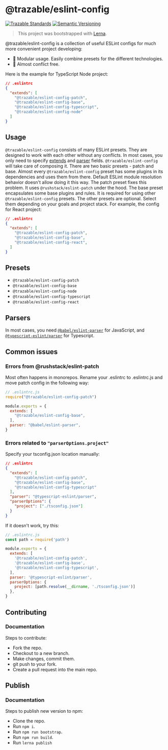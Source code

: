 # @trazable/eslint-config

[![Trazable Standards](https://img.shields.io/badge/Conventional%20Commits-1.0.0-yellow.svg)](https://conventionalcommits.org)
[![Semantic Versioning](https://img.shields.io/badge/semver-2.0.0-brightgreen)](https://semver.org/spec/v2.0.0.html)

> This project was bootstrapped with [Lerna](https://lerna.js.org/).

@trazable/eslint-config is a collection of useful ESLint configs for much more convenient project developing:

- 🧩 Modular usage. Easily combine presets for the different technologies.
- 🔗 Almost conflict free.

Here is the example for TypeScript Node project:

```json
// .eslintrc
{
  "extends": [
    "@trazable/eslint-config-patch",
    "@trazable/eslint-config-base",
    "@trazable/eslint-config-typescript",
    "@trazable/eslint-config-node"
  ]
}
```

## Usage

`@trazable/eslint-config` consists of many ESLint presets. They are designed to work with each other without any conflicts. In most cases, you only need to specify [extends](#presets) and [parser](#parsers) fields. `@trazable/eslint-config` will take care of composing it.
There are two basic presets - patch and base.
Almost every `@trazable/eslint-config` preset has some plugins in its dependencies and uses them from there. Default ESLint module resolution behavior doesn't allow doing it this way. The patch preset fixes this problem. It uses `@rushstack/eslint-patch` under the hood.
The base preset encapsulates some base plugins and rules. It is required for using other `@trazable/eslint-config` presets.
The other presets are optional. Select them depending on your goals and project stack.
For example, the config for React project:

``` json
// .eslintrc
{
  "extends": [
    "@trazable/eslint-config-patch",
    "@trazable/eslint-config-base",
    "@trazable/eslint-config-react",
  ]
}
```

## <a id="presets"></a>Presets

- `@trazable/eslint-config-patch`
- `@trazable/eslint-config-base`
- `@trazable/eslint-config-node`
- `@trazable/eslint-config-typescript`
- `@trazable/eslint-config-react`

## <a id="parsers"></a>Parsers

In most cases, you need [`@babel/eslint-parser`](https://www.npmjs.com/package/@babel/eslint-parser) for JavaScript, and [`@typescript-eslint/parser`](https://www.npmjs.com/package/@typescript-eslint/parser) for Typescript.

## Common issues

### Errors from @rushstack/eslint-patch

Most often happens in monorepos.
Rename your .eslintrc to .eslintrc.js and move patch config in the following way:
```js
// .eslintrc.js
require("@trazable/eslint-config-patch")

module.exports = {
  extends: [
    "@trazable/eslint-config-base",
  ],
  parser: "@babel/eslint-parser",
}
```

### Errors related to `"parserOptions.project"`

Specify your tsconfig.json location manually:
```json
// .eslintrc
{
  "extends": [
    "@trazable/eslint-config-patch",
    "@trazable/eslint-config-base",
    "@trazable/eslint-config-typescript"
  ],
  "parser": "@typescript-eslint/parser",
  "parserOptions": {
    "project": ["./tsconfig.json"]
  }
}
```

If it doesn't work, try this:
```js
// .eslintrc.js
const path = require('path')

module.exports = {
  extends: [
    '@trazable/eslint-config-patch',
    '@trazable/eslint-config-base',
    '@trazable/eslint-config-typescript',
  ],
  parser: '@typescript-eslint/parser',
  parserOptions: {
    project: [path.resolve(__dirname, './tsconfig.json')]
  },
}
```

## Contributing

### Documentation

Steps to contribute:
- Fork the repo.
- Checkout to a new branch.
- Make changes, commit them.
- git push to your fork.
- Create a pull request into the main repo.

## Publish

### Documentation

Steps to publish new version to npm:
- Clone the repo.
- Run `npm i`.
- Run `npm run bootstrap`.
- Run `npm run build`.
- Run `lerna publish`


